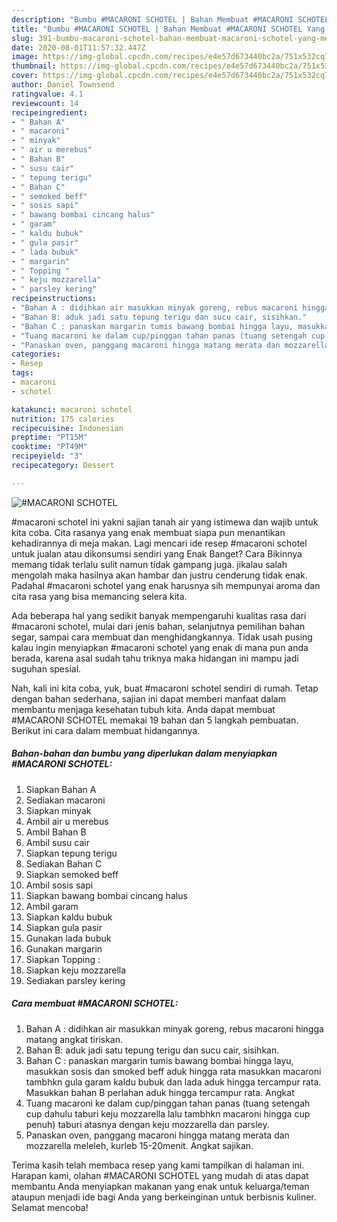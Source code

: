 ```yaml
---
description: "Bumbu #MACARONI SCHOTEL | Bahan Membuat #MACARONI SCHOTEL Yang Menggugah Selera"
title: "Bumbu #MACARONI SCHOTEL | Bahan Membuat #MACARONI SCHOTEL Yang Menggugah Selera"
slug: 391-bumbu-macaroni-schotel-bahan-membuat-macaroni-schotel-yang-menggugah-selera
date: 2020-08-01T11:57:32.447Z
image: https://img-global.cpcdn.com/recipes/e4e57d673440bc2a/751x532cq70/macaroni-schotel-foto-resep-utama.jpg
thumbnail: https://img-global.cpcdn.com/recipes/e4e57d673440bc2a/751x532cq70/macaroni-schotel-foto-resep-utama.jpg
cover: https://img-global.cpcdn.com/recipes/e4e57d673440bc2a/751x532cq70/macaroni-schotel-foto-resep-utama.jpg
author: Daniel Townsend
ratingvalue: 4.1
reviewcount: 14
recipeingredient:
- " Bahan A"
- " macaroni"
- " minyak"
- " air u merebus"
- " Bahan B"
- " susu cair"
- " tepung terigu"
- " Bahan C"
- " semoked beff"
- " sosis sapi"
- " bawang bombai cincang halus"
- " garam"
- " kaldu bubuk"
- " gula pasir"
- " lada bubuk"
- " margarin"
- " Topping "
- " keju mozzarella"
- " parsley kering"
recipeinstructions:
- "Bahan A : didihkan air masukkan minyak goreng, rebus macaroni hingga matang angkat tiriskan."
- "Bahan B: aduk jadi satu tepung terigu dan sucu cair, sisihkan."
- "Bahan C : panaskan margarin tumis bawang bombai hingga layu, masukkan sosis dan smoked beff aduk hingga rata masukkan macaroni tambhkn gula garam kaldu bubuk dan lada aduk hingga tercampur rata. Masukkan bahan B perlahan aduk hingga tercampur rata. Angkat"
- "Tuang macaroni ke dalam cup/pinggan tahan panas (tuang setengah cup dahulu taburi keju mozzarella lalu tambhkn macaroni hingga cup penuh) taburi atasnya dengan keju mozzarella dan parsley."
- "Panaskan oven, panggang macaroni hingga matang merata dan mozzarella meleleh, kurleb 15-20menit. Angkat sajikan."
categories:
- Resep
tags:
- macaroni
- schotel

katakunci: macaroni schotel 
nutrition: 175 calories
recipecuisine: Indonesian
preptime: "PT15M"
cooktime: "PT49M"
recipeyield: "3"
recipecategory: Dessert

---
```



![#MACARONI SCHOTEL](https://img-global.cpcdn.com/recipes/e4e57d673440bc2a/751x532cq70/macaroni-schotel-foto-resep-utama.jpg)


#macaroni schotel ini yakni sajian tanah air yang istimewa dan wajib untuk kita coba. Cita rasanya yang enak membuat siapa pun menantikan kehadirannya di meja makan.
Lagi mencari ide resep #macaroni schotel untuk jualan atau dikonsumsi sendiri yang Enak Banget? Cara Bikinnya memang tidak terlalu sulit namun tidak gampang juga. jikalau salah mengolah maka hasilnya akan hambar dan justru cenderung tidak enak. Padahal #macaroni schotel yang enak harusnya sih mempunyai aroma dan cita rasa yang bisa memancing selera kita.

Ada beberapa hal yang sedikit banyak mempengaruhi kualitas rasa dari #macaroni schotel, mulai dari jenis bahan, selanjutnya pemilihan bahan segar, sampai cara membuat dan menghidangkannya. Tidak usah pusing kalau ingin menyiapkan #macaroni schotel yang enak di mana pun anda berada, karena asal sudah tahu triknya maka hidangan ini mampu jadi suguhan spesial.




Nah, kali ini kita coba, yuk, buat #macaroni schotel sendiri di rumah. Tetap dengan bahan sederhana, sajian ini dapat memberi manfaat dalam membantu menjaga kesehatan tubuh kita. Anda dapat membuat #MACARONI SCHOTEL memakai 19 bahan dan 5 langkah pembuatan. Berikut ini cara dalam membuat hidangannya.

<!--inarticleads1-->

##### Bahan-bahan dan bumbu yang diperlukan dalam menyiapkan #MACARONI SCHOTEL:

1. Siapkan  Bahan A
1. Sediakan  macaroni
1. Siapkan  minyak
1. Ambil  air u merebus
1. Ambil  Bahan B
1. Ambil  susu cair
1. Siapkan  tepung terigu
1. Sediakan  Bahan C
1. Siapkan  semoked beff
1. Ambil  sosis sapi
1. Siapkan  bawang bombai cincang halus
1. Ambil  garam
1. Siapkan  kaldu bubuk
1. Siapkan  gula pasir
1. Gunakan  lada bubuk
1. Gunakan  margarin
1. Siapkan  Topping :
1. Siapkan  keju mozzarella
1. Sediakan  parsley kering




<!--inarticleads2-->

##### Cara membuat #MACARONI SCHOTEL:

1. Bahan A : didihkan air masukkan minyak goreng, rebus macaroni hingga matang angkat tiriskan.
1. Bahan B: aduk jadi satu tepung terigu dan sucu cair, sisihkan.
1. Bahan C : panaskan margarin tumis bawang bombai hingga layu, masukkan sosis dan smoked beff aduk hingga rata masukkan macaroni tambhkn gula garam kaldu bubuk dan lada aduk hingga tercampur rata. Masukkan bahan B perlahan aduk hingga tercampur rata. Angkat
1. Tuang macaroni ke dalam cup/pinggan tahan panas (tuang setengah cup dahulu taburi keju mozzarella lalu tambhkn macaroni hingga cup penuh) taburi atasnya dengan keju mozzarella dan parsley.
1. Panaskan oven, panggang macaroni hingga matang merata dan mozzarella meleleh, kurleb 15-20menit. Angkat sajikan.




Terima kasih telah membaca resep yang kami tampilkan di halaman ini. Harapan kami, olahan #MACARONI SCHOTEL yang mudah di atas dapat membantu Anda menyiapkan makanan yang enak untuk keluarga/teman ataupun menjadi ide bagi Anda yang berkeinginan untuk berbisnis kuliner. Selamat mencoba!
